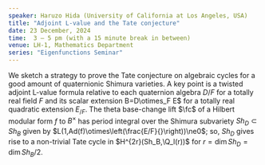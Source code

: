 ```yaml
---
speaker: Haruzo Hida (University of California at Los Angeles, USA)
title: "Adjoint L-value and the Tate conjecture"
date: 23 December, 2024
time:  3 – 5 pm (with a 15 minute break in between)
venue: LH-1, Mathematics Department
series: "Eigenfunctions Seminar"
---
```


We sketch a strategy to prove the Tate conjecture on algebraic cycles
for a good amount of quaternionic Shimura varieties.
A key point is a twisted adjoint L-value formula relative to each
quaternion algebra  $D/F$  for a totally real field   $F$
and its scalar extension  B=D\otimes_F E$  for a totally real quadratic
extension  $E_{/F}$.
The theta base-change lift  $\fc$  of a Hilbert modular form  $f$  to
$B^\times$  has period integral over the Shimura subvariety
$Sh_D\subset Sh_B$
given by  $L(1,Ad(f)\otimes\left(\frac{E/F}{}\right))\ne0$; so,
$Sh_D$  gives rise
to a non-trivial Tate cycle  in  $H^{2r}(Sh_B,\Q_l(r))$  for  $r=\dim
Sh_D=\dim Sh_B/2$.
